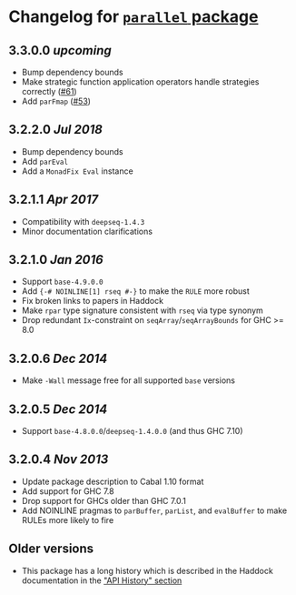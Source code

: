 # Changelog for [`parallel` package](http://hackage.haskell.org/package/parallel)

## 3.3.0.0  *upcoming*

* Bump dependency bounds
* Make strategic function application operators handle strategies correctly ([#61](https://github.com/haskell/parallel/pull/61))
* Add `parFmap` ([#53](https://github.com/haskell/parallel/pull/53))

## 3.2.2.0  *Jul 2018*

* Bump dependency bounds
* Add `parEval`
* Add a `MonadFix Eval` instance

## 3.2.1.1  *Apr 2017*

* Compatibility with `deepseq-1.4.3`
* Minor documentation clarifications

## 3.2.1.0  *Jan 2016*

* Support `base-4.9.0.0`
* Add `{-# NOINLINE[1] rseq #-}` to make the `RULE` more robust
* Fix broken links to papers in Haddock
* Make `rpar` type signature consistent with `rseq` via type synonym
* Drop redundant `Ix`-constraint on `seqArray`/`seqArrayBounds` for GHC >= 8.0

## 3.2.0.6  *Dec 2014*

* Make `-Wall` message free for all supported `base` versions

## 3.2.0.5  *Dec 2014*

* Support `base-4.8.0.0`/`deepseq-1.4.0.0` (and thus GHC 7.10)

## 3.2.0.4  *Nov 2013*

* Update package description to Cabal 1.10 format
* Add support for GHC 7.8
* Drop support for GHCs older than GHC 7.0.1
* Add NOINLINE pragmas to `parBuffer`, `parList`, and `evalBuffer`
  to make RULEs more likely to fire

## Older versions

* This package has a long history which is described in the Haddock documentation
  in the ["API History" section](./docs/Control-Parallel-Strategies.html#history)
